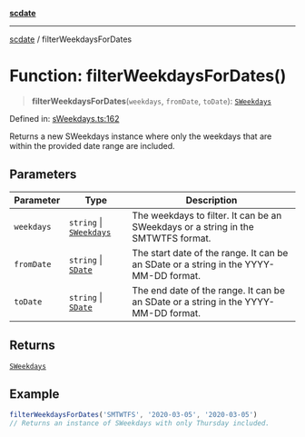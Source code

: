 [**scdate**](../README.md)

---

[scdate](../README.md) / filterWeekdaysForDates

# Function: filterWeekdaysForDates()

> **filterWeekdaysForDates**(`weekdays`, `fromDate`, `toDate`): [`SWeekdays`](../classes/SWeekdays.md)

Defined in: [sWeekdays.ts:162](https://github.com/ericvera/scdate/blob/main/src/sWeekdays.ts#L162)

Returns a new SWeekdays instance where only the weekdays that are within the
provided date range are included.

## Parameters

| Parameter  | Type                                               | Description                                                                           |
| ---------- | -------------------------------------------------- | ------------------------------------------------------------------------------------- |
| `weekdays` | `string` \| [`SWeekdays`](../classes/SWeekdays.md) | The weekdays to filter. It can be an SWeekdays or a string in the SMTWTFS format.     |
| `fromDate` | `string` \| [`SDate`](../classes/SDate.md)         | The start date of the range. It can be an SDate or a string in the YYYY-MM-DD format. |
| `toDate`   | `string` \| [`SDate`](../classes/SDate.md)         | The end date of the range. It can be an SDate or a string in the YYYY-MM-DD format.   |

## Returns

[`SWeekdays`](../classes/SWeekdays.md)

## Example

```ts
filterWeekdaysForDates('SMTWTFS', '2020-03-05', '2020-03-05')
// Returns an instance of SWeekdays with only Thursday included.
```
